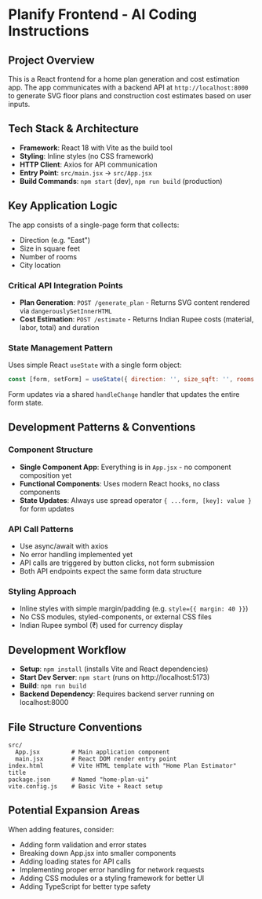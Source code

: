 # Planify Frontend - AI Coding Instructions

## Project Overview
This is a React frontend for a home plan generation and cost estimation app. The app communicates with a backend API at `http://localhost:8000` to generate SVG floor plans and construction cost estimates based on user inputs.

## Tech Stack & Architecture
- **Framework**: React 18 with Vite as the build tool
- **Styling**: Inline styles (no CSS framework)
- **HTTP Client**: Axios for API communication  
- **Entry Point**: `src/main.jsx` → `src/App.jsx`
- **Build Commands**: `npm start` (dev), `npm run build` (production)

## Key Application Logic
The app consists of a single-page form that collects:
- Direction (e.g. "East") 
- Size in square feet
- Number of rooms
- City location

### Critical API Integration Points
- **Plan Generation**: `POST /generate_plan` - Returns SVG content rendered via `dangerouslySetInnerHTML`
- **Cost Estimation**: `POST /estimate` - Returns Indian Rupee costs (material, labor, total) and duration

### State Management Pattern
Uses simple React `useState` with a single form object:
```jsx
const [form, setForm] = useState({ direction: '', size_sqft: '', rooms: '', city: '' });
```
Form updates via a shared `handleChange` handler that updates the entire form state.

## Development Patterns & Conventions

### Component Structure
- **Single Component App**: Everything is in `App.jsx` - no component composition yet
- **Functional Components**: Uses modern React hooks, no class components
- **State Updates**: Always use spread operator `{ ...form, [key]: value }` for form updates

### API Call Patterns
- Use async/await with axios
- No error handling implemented yet
- API calls are triggered by button clicks, not form submission
- Both API endpoints expect the same form data structure

### Styling Approach
- Inline styles with simple margin/padding (e.g. `style={{ margin: 40 }}`)
- No CSS modules, styled-components, or external CSS files
- Indian Rupee symbol (₹) used for currency display

## Development Workflow
- **Setup**: `npm install` (installs Vite and React dependencies)
- **Start Dev Server**: `npm start` (runs on http://localhost:5173)
- **Build**: `npm run build` 
- **Backend Dependency**: Requires backend server running on localhost:8000

## File Structure Conventions
```
src/
  App.jsx         # Main application component
  main.jsx        # React DOM render entry point
index.html        # Vite HTML template with "Home Plan Estimator" title
package.json      # Named "home-plan-ui" 
vite.config.js    # Basic Vite + React setup
```

## Potential Expansion Areas
When adding features, consider:
- Adding form validation and error states
- Breaking down App.jsx into smaller components
- Adding loading states for API calls
- Implementing proper error handling for network requests
- Adding CSS modules or a styling framework for better UI
- Adding TypeScript for better type safety